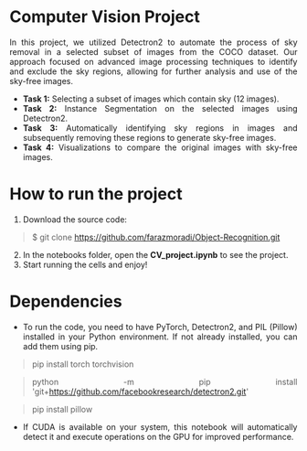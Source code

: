# Computer Vision Project

<div style="text-align: justify">

In this project, we utilized Detectron2 to automate the process of sky removal in a selected subset of images from the COCO dataset. Our approach focused on advanced image processing techniques to identify and exclude the sky regions, allowing for further analysis and use of the sky-free images.

* **Task 1:** Selecting a subset of images which contain sky (12 images).
* **Task 2:** Instance Segmentation on the selected images using Detectron2.
* **Task 3:** Automatically identifying sky regions in images and subsequently removing these regions to generate sky-free images.
* **Task 4:** Visualizations to compare the original images with sky-free images.

# How to run the project


1. Download the source code:
> $ git clone https://github.com/farazmoradi/Object-Recognition.git
2. In the notebooks folder, open the **CV_project.ipynb** to see the project. 
3. Start running the cells and enjoy!

# Dependencies

* To run the code, you need to have PyTorch, Detectron2, and PIL (Pillow) installed in your Python environment. If not already installed, you can add them using pip.

> pip install torch torchvision

> python -m pip install 'git+https://github.com/facebookresearch/detectron2.git'

> pip install pillow

* If CUDA is available on your system, this notebook will automatically detect it and execute operations on the GPU for improved performance.

</div>
